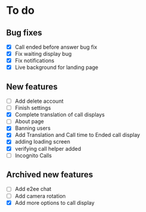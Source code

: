 # To do

## Bug fixes
- [X] Call ended before answer bug fix
- [X] Fix waiting display bug
- [X] Fix notifications
- [X] Live background for landing page

## New features
- [ ] Add delete account
- [ ] Finish settings
- [x] Complete translation of call displays
- [ ] About page
- [X] Banning users
- [X] Add Translation and Call time to Ended call display
- [X] adding loading screen
- [X] verifying call helper added
- [ ] Incognito Calls

## Archived new features
- [ ] Add e2ee chat
- [ ] Add camera rotation
- [X] Add more options to call display